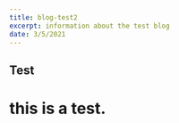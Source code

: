 ```yaml
---
title: blog-test2
excerpt: information about the test blog
date: 3/5/2021
---
```


## Test
# this is a test.
